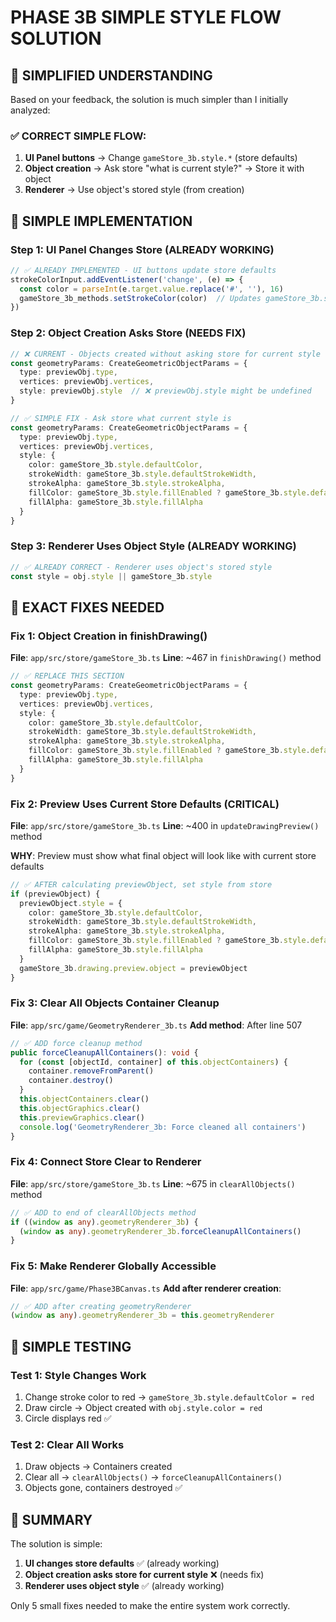 # PHASE 3B SIMPLE STYLE FLOW SOLUTION

## 🎯 **SIMPLIFIED UNDERSTANDING**

Based on your feedback, the solution is much simpler than I initially analyzed:

### **✅ CORRECT SIMPLE FLOW:**
1. **UI Panel buttons** → Change `gameStore_3b.style.*` (store defaults)
2. **Object creation** → Ask store "what is current style?" → Store it with object
3. **Renderer** → Use object's stored style (from creation)

## 🔧 **SIMPLE IMPLEMENTATION**

### **Step 1: UI Panel Changes Store (ALREADY WORKING)**
```typescript
// ✅ ALREADY IMPLEMENTED - UI buttons update store defaults
strokeColorInput.addEventListener('change', (e) => {
  const color = parseInt(e.target.value.replace('#', ''), 16)
  gameStore_3b_methods.setStrokeColor(color)  // Updates gameStore_3b.style.defaultColor
})
```

### **Step 2: Object Creation Asks Store (NEEDS FIX)**
```typescript
// ❌ CURRENT - Objects created without asking store for current style
const geometryParams: CreateGeometricObjectParams = {
  type: previewObj.type,
  vertices: previewObj.vertices,
  style: previewObj.style  // ❌ previewObj.style might be undefined
}

// ✅ SIMPLE FIX - Ask store what current style is
const geometryParams: CreateGeometricObjectParams = {
  type: previewObj.type,
  vertices: previewObj.vertices,
  style: {
    color: gameStore_3b.style.defaultColor,
    strokeWidth: gameStore_3b.style.defaultStrokeWidth,
    strokeAlpha: gameStore_3b.style.strokeAlpha,
    fillColor: gameStore_3b.style.fillEnabled ? gameStore_3b.style.defaultFillColor : undefined,
    fillAlpha: gameStore_3b.style.fillAlpha
  }
}
```

### **Step 3: Renderer Uses Object Style (ALREADY WORKING)**
```typescript
// ✅ ALREADY CORRECT - Renderer uses object's stored style
const style = obj.style || gameStore_3b.style
```

## 🎯 **EXACT FIXES NEEDED**

### **Fix 1: Object Creation in finishDrawing()**
**File**: `app/src/store/gameStore_3b.ts`
**Line**: ~467 in `finishDrawing()` method

```typescript
// ✅ REPLACE THIS SECTION
const geometryParams: CreateGeometricObjectParams = {
  type: previewObj.type,
  vertices: previewObj.vertices,
  style: {
    color: gameStore_3b.style.defaultColor,
    strokeWidth: gameStore_3b.style.defaultStrokeWidth,
    strokeAlpha: gameStore_3b.style.strokeAlpha,
    fillColor: gameStore_3b.style.fillEnabled ? gameStore_3b.style.defaultFillColor : undefined,
    fillAlpha: gameStore_3b.style.fillAlpha
  }
}
```

### **Fix 2: Preview Uses Current Store Defaults (CRITICAL)**
**File**: `app/src/store/gameStore_3b.ts`
**Line**: ~400 in `updateDrawingPreview()` method

**WHY**: Preview must show what final object will look like with current store defaults

```typescript
// ✅ AFTER calculating previewObject, set style from store
if (previewObject) {
  previewObject.style = {
    color: gameStore_3b.style.defaultColor,
    strokeWidth: gameStore_3b.style.defaultStrokeWidth,
    strokeAlpha: gameStore_3b.style.strokeAlpha,
    fillColor: gameStore_3b.style.fillEnabled ? gameStore_3b.style.defaultFillColor : undefined,
    fillAlpha: gameStore_3b.style.fillAlpha
  }
  gameStore_3b.drawing.preview.object = previewObject
}
```

### **Fix 3: Clear All Objects Container Cleanup**
**File**: `app/src/game/GeometryRenderer_3b.ts`
**Add method**: After line 507

```typescript
// ✅ ADD force cleanup method
public forceCleanupAllContainers(): void {
  for (const [objectId, container] of this.objectContainers) {
    container.removeFromParent()
    container.destroy()
  }
  this.objectContainers.clear()
  this.objectGraphics.clear()
  this.previewGraphics.clear()
  console.log('GeometryRenderer_3b: Force cleaned all containers')
}
```

### **Fix 4: Connect Store Clear to Renderer**
**File**: `app/src/store/gameStore_3b.ts`
**Line**: ~675 in `clearAllObjects()` method

```typescript
// ✅ ADD to end of clearAllObjects method
if ((window as any).geometryRenderer_3b) {
  (window as any).geometryRenderer_3b.forceCleanupAllContainers()
}
```

### **Fix 5: Make Renderer Globally Accessible**
**File**: `app/src/game/Phase3BCanvas.ts`
**Add after renderer creation**:

```typescript
// ✅ ADD after creating geometryRenderer
(window as any).geometryRenderer_3b = this.geometryRenderer
```

## 🧪 **SIMPLE TESTING**

### **Test 1: Style Changes Work**
1. Change stroke color to red → `gameStore_3b.style.defaultColor = red`
2. Draw circle → Object created with `obj.style.color = red`
3. Circle displays red ✅

### **Test 2: Clear All Works**
1. Draw objects → Containers created
2. Clear all → `clearAllObjects()` → `forceCleanupAllContainers()`
3. Objects gone, containers destroyed ✅

## 🎯 **SUMMARY**

The solution is simple:
1. **UI changes store defaults** ✅ (already working)
2. **Object creation asks store for current style** ❌ (needs fix)
3. **Renderer uses object style** ✅ (already working)

Only 5 small fixes needed to make the entire system work correctly.